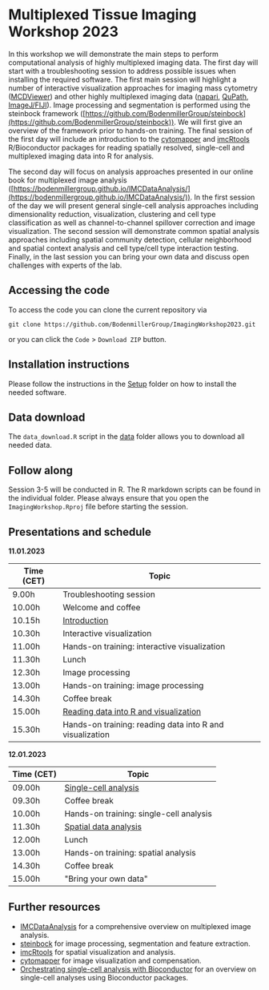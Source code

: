 # Multiplexed Tissue Imaging Workshop 2023

In this workshop we will demonstrate the main steps to perform computational analysis of highly multiplexed imaging data. 
The first day will start with a troubleshooting session to address possible issues when installing the required software. 
The first main session will highlight a number of interactive visualization approaches for imaging mass cytometry ([MCDViewer](https://www.standardbio.com/products-services/software)) and other highly multiplexed imaging data ([napari](https://napari.org/stable/), [QuPath](https://qupath.github.io/), [ImageJ/FIJI](https://imagej.net/software/fiji/)). 
Image processing and segmentation is performed using the steinbock framework ([https://github.com/BodenmillerGroup/steinbock](https://github.com/BodenmillerGroup/steinbock)). We will first give an overview of the framework prior to hands-on training. The final session of the first day will include an introduction to the [cytomapper](https://www.bioconductor.org/packages/release/bioc/html/cytomapper.html) and [imcRtools](https://bioconductor.org/packages/release/bioc/html/imcRtools.html) R/Bioconductor packages for reading spatially resolved, single-cell and multiplexed imaging data into R for analysis.

The second day will focus on analysis approaches presented in our online book for multiplexed image analysis ([https://bodenmillergroup.github.io/IMCDataAnalysis/](https://bodenmillergroup.github.io/IMCDataAnalysis/)). In the first session of the day we will present general single-cell analysis approaches including dimensionality reduction, visualization, clustering and cell type classification as well as channel-to-channel spillover correction and image visualization. The second session will demonstrate common spatial analysis approaches including spatial community detection, cellular neighborhood and spatial context analysis and cell type/cell type interaction testing. Finally, in the last session you can bring your own data and discuss open challenges with experts of the lab.

## Accessing the code

To access the code you can clone the current repository via

```
git clone https://github.com/BodenmillerGroup/ImagingWorkshop2023.git
```

or you can click the `Code` > `Download ZIP` button.

## Installation instructions

Please follow the instructions in the [Setup](Setup) folder on how to install the needed software.

## Data download

The `data_download.R` script in the [data](data) folder allows you to download all needed data.

## Follow along

Session 3-5 will be conducted in R. The R markdown scripts can be found in the individual folder. Please always ensure that you open the `ImagingWorkshop.Rproj` file before starting the session.

## Presentations and schedule

**11.01.2023**

| Time (CET)  | Topic                                                               |
| ----------- | ------------------------------------------------------------------- |
| 9.00h | Troubleshooting session |
| 10.00h | Welcome and coffee |
| 10.15h      | [Introduction](https://docs.google.com/presentation/d/1Jh4HZgL5eJyAF5Tx8C0KY7QS9pHkLyhzQ-g6uhtLMfQ/edit?usp=sharing) |
| 10.30h      | Interactive visualization                           |
| 11.00h      | Hands-on training: interactive visualization                           |
| 11.30h      | Lunch                        |
| 12.30h      | Image processing  
| 13.00h      | Hands-on training: image processing         |
| 14.30h      | Coffee break   |
| 15.00h      | [Reading data into R and visualization](https://docs.google.com/presentation/d/1pOqtJfOQym8Hp6DbMGkZTGivP00zjiIXQ6Dw5mRQpuY/edit?usp=sharing) |
| 15.30h      | Hands-on training: reading data into R and visualization    |

**12.01.2023**

| Time (CET)  | Topic                                                               | 
| ----------- | ------------------------------------------------------------------- |
| 09.00h      | [Single-cell analysis](https://docs.google.com/presentation/d/1UnOzH7UWbO6hLywwIs5MoaCE75HxDglU9JBIAY4_a60/edit?usp=sharing)                                                             |
| 09.30h      | Coffee break          |
| 10.00h      | Hands-on training: single-cell analysis                                                       |
| 11.30h      | [Spatial data analysis](https://docs.google.com/presentation/d/1yqW_nMeW5ceQYBDCRTSssPRjaIhz7ghasD0yPd3w9pI/edit?usp=sharing)                         |
| 12.00h      | Lunch                                                    |
| 13.00h      | Hands-on training: spatial analysis                                                     |
| 14.30h      | Coffee break                                                     |
| 15.00h      | "Bring your own data"                                                     |

## Further resources

* [IMCDataAnalysis](https://bodenmillergroup.github.io/IMCDataAnalysis/) for a comprehensive overview on multiplexed image analysis.
* [steinbock](https://bodenmillergroup.github.io/steinbock/latest/) for image processing, segmentation and feature extraction.
* [imcRtools](https://bioconductor.org/packages/release/bioc/html/imcRtools.html) for spatial visualization and analysis.
* [cytomapper](https://bioconductor.org/packages/release/bioc/html/cytomapper.html) for image visualization and compensation.
* [Orchestrating single-cell analysis with Bioconductor](https://bioconductor.org/books/3.16/OSCA/) for an overview on single-cell analyses using Bioconductor packages.

